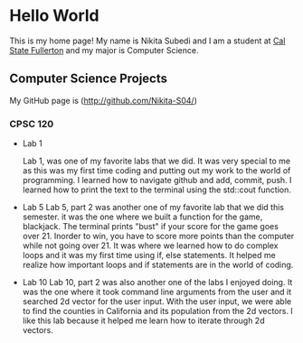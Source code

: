 # Hello World

This is my home page! My name is Nikita Subedi and I am a student at [Cal State Fullerton](http://www.fullerton.edu/) and my major is Computer Science.

## Computer Science Projects

My GitHub page is (http://github.com/Nikita-S04/)

### CPSC 120

* Lab 1

    Lab 1, was one of my favorite labs that we did. It was very special to me as this was my first time coding and putting out my work to the world of programming. I learned how to navigate github and add, commit, push. I learned how to print the text to the terminal using the std::cout function. 

* Lab 5
    Lab 5, part 2 was another one of my favorite lab that we did this semester. it was the one where we built a function for the game, blackjack. The terminal prints "bust" if your score for the game goes over 21. Inorder to win, you have to score more points than the computer while not going over 21. It was where we learned how to do complex loops and it was my first time using if, else statements. It helped me realize how important loops and if statements are in the world of coding. 

* Lab 10
    Lab 10, part 2 was also another one of the labs I enjoyed doing. It was the one where it took command line arguments from the user and it searched 2d vector for the user input. With the user input, we were able to find the counties in California and its population from the 2d vectors. I like this lab because it helped me learn how to iterate through 2d vectors.